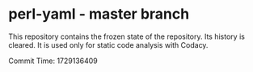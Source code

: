 # perl-yaml - master branch

This repository contains the frozen state of the repository.
Its history is cleared. It is used only for static code
analysis with Codacy.

Commit Time: 1729136409